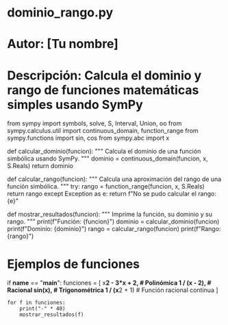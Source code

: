 # dominio_rango.py
# Autor: [Tu nombre]
# Descripción: Calcula el dominio y rango de funciones matemáticas simples usando SymPy

from sympy import symbols, solve, S, Interval, Union, oo
from sympy.calculus.util import continuous_domain, function_range
from sympy.functions import sin, cos
from sympy.abc import x

def calcular_dominio(funcion):
    """
    Calcula el dominio de una función simbólica usando SymPy.
    """
    dominio = continuous_domain(funcion, x, S.Reals)
    return dominio

def calcular_rango(funcion):
    """
    Calcula una aproximación del rango de una función simbólica.
    """
    try:
        rango = function_range(funcion, x, S.Reals)
        return rango
    except Exception as e:
        return f"No se pudo calcular el rango: {e}"

def mostrar_resultados(funcion):
    """
    Imprime la función, su dominio y su rango.
    """
    print(f"Función: {funcion}")
    dominio = calcular_dominio(funcion)
    print(f"Dominio: {dominio}")
    rango = calcular_rango(funcion)
    print(f"Rango: {rango}")

# Ejemplos de funciones
if __name__ == "__main__":
    funciones = [
        x**2 - 3*x + 2,         # Polinómica
        1 / (x - 2),            # Racional
        sin(x),                # Trigonométrica
        1 / (x**2 + 1)         # Función racional continua
    ]

    for f in funciones:
        print("-" * 40)
        mostrar_resultados(f)
